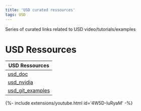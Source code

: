```yaml
---
title: 'USD curated ressources'
tags: USD
---
```


Series of curated links related to USD video/tutorials/examples

# USD Ressources

| USD Ressources |
| --- |
|	[usd_doc](https://graphics.pixar.com/usd/docs/index.html)
|	[usd_nvidia](https://developer.nvidia.com/usd/tutorials)
|	[usd_git_examples](https://github.com/ColinKennedy/USD-Cookbook) |


{%- include extensions/youtube.html id='4W5D-IuRyaM' -%}




